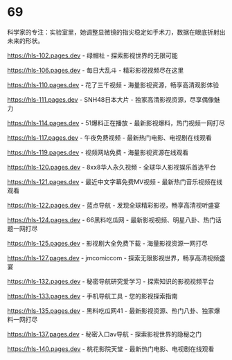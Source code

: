 # 69
科学家的专注：实验室里，她调整显微镜的指尖稳定如手术刀，数据在眼底折射出未来的形状。

https://hls-102.pages.dev - 绿帽社 - 探索影视世界的无限可能

https://hls-106.pages.dev - 每日大乱斗 - 精彩影视视频尽在这里

https://hls-110.pages.dev - 花了三千视频 - 海量影视资源，畅享高清观影体验

https://hls-111.pages.dev - SNH48日本大片 - 独家高清影视资源，尽享偶像魅力

https://hls-114.pages.dev - 51爆料正在播放 - 最新影视爆料，热门视频一网打尽

https://hls-117.pages.dev - 午夜免费视频 - 最新热门电影、电视剧在线观看

https://hls-119.pages.dev - 视频网站免费 - 海量影视资源在线观看

https://hls-120.pages.dev - 8xx8华人永久视频 - 全球华人影视娱乐首选平台

https://hls-121.pages.dev - 最近中文字幕免费MV视频 - 最新热门音乐视频在线观看

https://hls-122.pages.dev - 蓝点导航 - 发现全球精彩影视，畅享高清视听盛宴

https://hls-124.pages.dev - 66黑料吃瓜网 - 最新影视视频、明星八卦、热门话题一网打尽

https://hls-125.pages.dev - 影视剧大全免费下载 - 海量影视资源一网打尽

https://hls-127.pages.dev - jmcomiccom - 探索无限影视世界，畅享高清视频盛宴

https://hls-132.pages.dev - 秘密导航研究爱学习 - 探索知识的影视视频平台

https://hls-133.pages.dev - 手机导航工具 - 您的影视探索指南

https://hls-135.pages.dev - 黑料吃瓜网41 - 最新影视资源、热门八卦、独家爆料一网打尽

https://hls-137.pages.dev - 秘密入口aⅴ导航 - 探索影视世界的隐秘之门

https://hls-140.pages.dev - 桃花影院天堂 - 最新热门电影、电视剧在线观看
